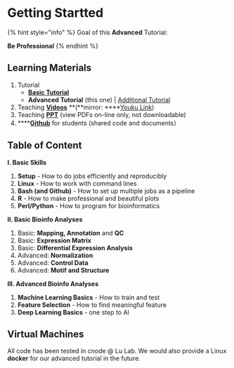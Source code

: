 # Getting Startted

{% hint style="info" %}
Goal of this **Advanced** Tutorial:

**Be Professional**
{% endhint %}

## Learning Materials

1. Tutorial 
   * [**Basic Tutorial**](https://lulab.gitbooks.io/teaching)
   * **Advanced Tutorial** \(this one\) \| [Additional Tutorial](https://youngleebbs.gitbook.io/bioinfo-training/)
2. Teaching [**Videos**](https://cloud.tsinghua.edu.cn/d/db0fb4fecb5547e5b19b/) **\(**mirror: ****[Youku Link](http://list.youku.com/albumlist/show/id_51618375.html)\)
3. Teaching [**PPT**](https://www.jianguoyun.com/p/DTwA_GEQ0NLuBRjA9UY) \(view PDFs on-line only, not downloadable\)
4. \*\*\*\*[**Github**](https://lulab.github.io/training) for students \(shared code and documents）

## Table of Content

**I. Basic Skills**

1. **Setup** - How to do  jobs efficiently and reproducibly 
2. **Linux** - How to work with command lines
3. **Bash \(and Github\)** - How to set up multiple jobs as a pipeline
4. **R** - How to make professional and beautiful plots
5. **Perl/Python** - How to program for bioinformatics

**II. Basic Bioinfo Analyses**

1. Basic: **Mapping, Annotation** and **QC**
2. Basic: **Expression Matrix**
3. Basic: **Differential Expression Analysis**
4. Advanced: **Normalization**
5. Advanced: **Control Data**
6. Advanced: **Motif and Structure**

**III. Advanced Bioinfo Analyses**

1. **Machine Learning Basics** - How to train and test
2. **Feature Selection** - How to find meaningful feature
3. **Deep Learning Basics** - one step to AI

## Virtual Machines

All code has been tested in cnode @ Lu Lab. We would also provide a Linux **docker** for our advanced tutorial in the future.

